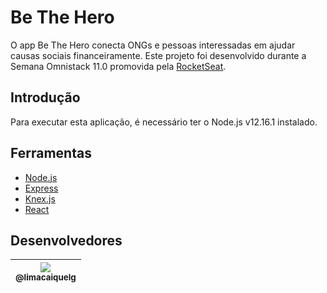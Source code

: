 # Be The Hero

O app Be The Hero conecta ONGs e pessoas interessadas em ajudar causas sociais financeiramente. Este projeto foi desenvolvido 
durante a Semana Omnistack 11.0 promovida pela [RocketSeat](https://rocketseat.com.br/).

## Introdução

Para executar esta aplicação, é necessário ter o Node.js v12.16.1 instalado.

## Ferramentas

* [Node.js](https://nodejs.org/)
* [Express](https://expressjs.com/)
* [Knex.js](http://knexjs.org/)
* [React](https://reactjs.org/)

## Desenvolvedores

| [<img src="https://avatars2.githubusercontent.com/u/17394016?v=3&s=115"><br><sub>@limacaiquelg</sub>](https://github.com/limacaiquelg) |
| :---: |
